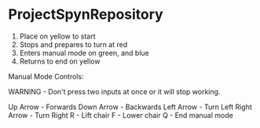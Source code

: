 # ProjectSpynRepository

1. Place on yellow to start
2. Stops and prepares to turn at red
3. Enters manual mode on green, and blue
4. Returns to end on yellow

Manual Mode Controls:

WARNING - Don't press two inputs at once or it will stop working.

Up Arrow - Forwards
Down Arrow - Backwards
Left Arrow - Turn Left
Right Arrow - Turn Right
R - Lift chair
F - Lower chair
Q - End manual mode
